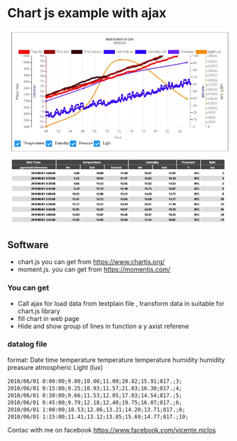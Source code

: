 # Chart js example with ajax

![alt text](https://github.com/vniclos/chartjs-with-ajax/blob/master/img/chartjs.jpg "chartjs example" )


## Software
- chart.js  you can get from https://www.chartjs.org/
- moment.js. you can get from https://momentjs.com/

### You can get 
- Call ajax for load data from textplain file , transform data in suitable for chart.js library
- fill chart in web page
- Hide and show group of lines in function a y axist referene

### datalog file
format:
Date time
temperature
temperature
temperature
humidity
humidity
preasure atmospheric
Light (lux)
```
2010/06/01 0:00:00;9.00;10.00;11.00;20.82;15.91;817.;3;
2010/06/01 0:15:00;9.25;10.93;11.57;21.03;16.30;817.;4;
2010/06/01 0:30:00;9.66;11.53;12.05;17.03;14.54;817.;5;
2010/06/01 0:45:00;9.79;12.18;12.40;19.75;16.07;817.;6;
2010/06/01 1:00:00;10.53;12.86;13.21;14.20;13.71;817.;8;
2010/06/01 1:15:00;11.41;13.12;13.85;15.69;14.77;817.;10;
```

Contac with me on facebook 
https://www.facebook.com/vicente.niclos

